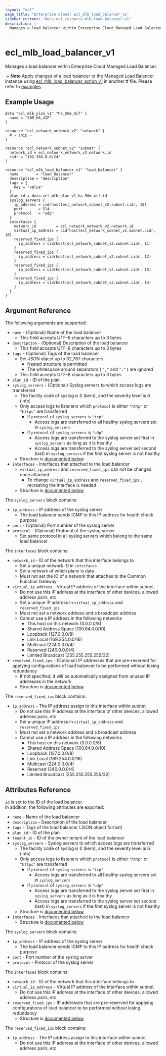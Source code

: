 ```yaml
---
layout: "ecl"
page_title: "Enterprise Cloud: ecl_mlb_load_balancer_v1"
sidebar_current: "docs-ecl-resource-mlb-load-balancer-v1"
description: |-
  Manages a load balancer within Enterprise Cloud Managed Load Balancer.
---
```


# ecl\_mlb\_load\_balancer\_v1

Manages a load balancer within Enterprise Cloud Managed Load Balancer.

-> **Note** Apply changes of a load balancer to the Managed Load Balancer instance using [ecl_mlb_load_balancer_action_v1](./mlb_load_balancer_action_v1) in another tf file. Please refer to [examples](https://github.com/nttcom/terraform-provider-ecl/tree/master/examples/managed-load-balancer) .

## Example Usage

```hcl
data "ecl_mlb_plan_v1" "ha_50m_4if" {
  name = "50M_HA_4IF"
}

resource "ecl_network_network_v2" "network" {
  # ~ snip ~
}

resource "ecl_network_subnet_v2" "subnet" {
  network_id = ecl_network_network_v2.network.id
  cidr = "192.168.0.0/24"
}

resource "ecl_mlb_load_balancer_v1" "load_balancer" {
  name        = "load_balancer"
  description = "description"
  tags = {
    key = "value"
  }
  plan_id = data.ecl_mlb_plan_v1.ha_50m_4if.id
  syslog_servers {
    ip_address = cidrhost(ecl_network_subnet_v2.subnet.cidr, 15)
    port       = 514
    protocol   = "udp"
  }
  interfaces {
    network_id         = ecl_network_network_v2.network.id
    virtual_ip_address = cidrhost(ecl_network_subnet_v2.subnet.cidr, 10)
    reserved_fixed_ips {
      ip_address = cidrhost(ecl_network_subnet_v2.subnet.cidr, 11)
    }
    reserved_fixed_ips {
      ip_address = cidrhost(ecl_network_subnet_v2.subnet.cidr, 12)
    }
    reserved_fixed_ips {
      ip_address = cidrhost(ecl_network_subnet_v2.subnet.cidr, 13)
    }
    reserved_fixed_ips {
      ip_address = cidrhost(ecl_network_subnet_v2.subnet.cidr, 14)
    }
  }
}
```

## Argument Reference

The following arguments are supported:

* `name` - (Optional) Name of the load balancer
    * This field accepts UTF-8 characters up to 3 bytes
* `description` - (Optional) Description of the load balancer
    * This field accepts UTF-8 characters up to 3 bytes
* `tags` - (Optional) Tags of the load balancer
    * Set JSON object up to 32,767 characters
        * Nested structure is permitted
        * The whitespace around separators ( `","` and `":"` ) are ignored
    * This field accepts UTF-8 characters up to 3 bytes
* `plan_id` - ID of the plan
* `syslog_servers` - (Optional) Syslog servers to which access logs are transferred
    * The facility code of syslog is 0 (kern), and the severity level is 6 (info)
    * Only access logs to listeners which `protocol` is either `"http"` or `"https"` are transferred
        * If `protocol` of `syslog_servers` is `"tcp"`
            * Access logs are transferred to all healthy syslog servers set in `syslog_servers`
        * If `protocol` of `syslog_servers` is `"udp"`
            * Access logs are transferred to the syslog server set first in `syslog_servers` as long as it is healthy
            * Access logs are transferred to the syslog server set second (last) in `syslog_servers` if the first syslog server is not healthy
    * Structure is [documented below](#syslog-servers)
* `interfaces` - Interfaces that attached to the load balancer
    * `virtual_ip_address` and `reserved_fixed_ips` can not be changed once attached
        * To change `virtual_ip_address` and `reserved_fixed_ips` , recreating the interface is needed
    * Structure is [documented below](#interfaces)

<a name="syslog-servers"></a>The `syslog_servers` block contains:

* `ip_address` - IP address of the syslog server
    * The load balancer sends ICMP to this IP address for health check purpose
* `port` - (Optional) Port number of the syslog server
* `protocol` - (Optional) Protocol of the syslog server
    * Set same protocol in all syslog servers which belong to the same load balancer

<a name="interfaces"></a>The `interfaces` block contains:

* `network_id` - ID of the network that this interface belongs to
    * Set a unique network ID in `interfaces`
    * Set a network of which plane is data
    * Must not set the ID of a network that attaches to the Common Function Gateway
* `virtual_ip_address` - Virtual IP address of the interface within subnet
    * Do not use this IP address at the interface of other devices, allowed address pairs, etc
    * Set a unique IP address in `virtual_ip_address` and `reserved_fixed_ips`
    * Must not set a network address and a broadcast address
    * Cannot use a IP address in the following networks
        * This host on this network (0.0.0.0/8)
        * Shared Address Space (100.64.0.0/10)
        * Loopback (127.0.0.0/8)
        * Link Local (169.254.0.0/16)
        * Multicast (224.0.0.0/4)
        * Reserved (240.0.0.0/4)
        * Limited Broadcast (255.255.255.255/32)
* `reserved_fixed_ips` - (Optional) IP addresses that are pre-reserved for applying configurations of load balancer to be performed without losing redundancy
    * If not specified, it will be automatically assigned from unused IP addresses in the network
    * Structure is [documented below](#reserved-fixed-ips)

<a name="reserved-fixed-ips"></a>The `reserved_fixed_ips` block contains:

* `ip_address` - The IP address assign to this interface within subnet
    * Do not use this IP address at the interface of other devices, allowed address pairs, etc
    * Set a unique IP address in `virtual_ip_address` and `reserved_fixed_ips`
    * Must not set a network address and a broadcast address
    * Cannot use a IP address in the following networks
        * This host on this network (0.0.0.0/8)
        * Shared Address Space (100.64.0.0/10)
        * Loopback (127.0.0.0/8)
        * Link Local (169.254.0.0/16)
        * Multicast (224.0.0.0/4)
        * Reserved (240.0.0.0/4)
        * Limited Broadcast (255.255.255.255/32)

## Attributes Reference

`id` is set to the ID of the load balancer.<br>
In addition, the following attributes are exported:

* `name` - Name of the load balancer
* `description` - Description of the load balancer
* `tags` - Tags of the load balancer (JSON object format)
* `plan_id` - ID of the plan
* `tenant_id` - ID of the owner tenant of the load balancer
* `syslog_servers` - Syslog servers to which access logs are transferred
    * The facility code of syslog is 0 (kern), and the severity level is 6 (info)
    * Only access logs to listeners which `protocol` is either `"http"` or `"https"` are transferred
        * If `protocol` of `syslog_servers` is `"tcp"`
            * Access logs are transferred to all healthy syslog servers set in `syslog_servers`
        * If `protocol` of `syslog_servers` is `"udp"`
            * Access logs are transferred to the syslog server set first in `syslog_servers` as long as it is healthy
            * Access logs are transferred to the syslog server set second (last) in `syslog_servers` if the first syslog server is not healthy
    * Structure is [documented below](#syslog-servers)
* `interfaces` - Interfaces that attached to the load balancer
    * Structure is [documented below](#interfaces)

<a name="syslog-servers"></a>The `syslog_servers` block contains:

* `ip_address` - IP address of the syslog server
    * The load balancer sends ICMP to this IP address for health check purpose
* `port` - Port number of the syslog server
* `protocol` - Protocol of the syslog server

<a name="interfaces"></a>The `interfaces` block contains:

* `network_id` - ID of the network that this interface belongs to
* `virtual_ip_address` - Virtual IP address of the interface within subnet
    * Do not use this IP address at the interface of other devices, allowed address pairs, etc
* `reserved_fixed_ips` - IP addresses that are pre-reserved for applying configurations of load balancer to be performed without losing redundancy
    * Structure is [documented below](#reserved-fixed-ips)

<a name="reserved-fixed-ips"></a>The `reserved_fixed_ips` block contains:

* `ip_address` - The IP address assign to this interface within subnet
    * Do not use this IP address at the interface of other devices, allowed address pairs, etc

